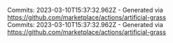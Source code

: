 Commits: 2023-03-10T15:37:32.962Z - Generated via https://github.com/marketplace/actions/artificial-grass
<br>
Commits: 2023-03-10T15:37:32.962Z - Generated via https://github.com/marketplace/actions/artificial-grass
<br>
